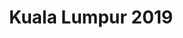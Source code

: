 ---
layout: event

title: Kuala Lumpur 2019
category: kuala-lumpur
permalink: :collection/:categories/2019-10
contact: malaysia@play14.org

schedule:
  dates: Oct. 25-27 2019
  start: 2019-10-25 18:00:00
  finish: 2019-10-27 17:00:00
  isOver: false

location: AirAsia RedQ

excerpt: "#play14 Kuala Lumpur @ AirAsia on Oct. 25-27 2019"

timetable:
    - day: Friday
      desc: We will start in the evening. We will learn to know each other and share a nice dinner all together.
      times:
        - time: '18:00'
          desc: Ice breakers
        - time: '20:00'
          desc: Dinner / Mingle
        - time: '22:00'
          desc: Beer at the pub
    - day: Saturday
      desc: We will start in the morning with the marketplace, and then we will play games all day long.
      times:
        - time: '08:30'
          desc: Breakfast
        - time: '09:00'
          desc: Warm-up
        - time: '09:30'
          desc: Marketplace
        - time: '10:30'
          desc: Sessions
        - time: '12:30'
          desc: Lunch
        - time: '14:00'
          desc: Sessions
        - time: '18:00'
          desc: Retrospective
        - time: '19:00'
          desc: Pizza &amp; Beers
    - day: Sunday
      desc: We will also start with the marketplace for a full day of games. Whoever needs to catch a plane can leave earlier.
      times:
        - time: '08:30'
          desc: Breakfast
        - time: '09:00'
          desc: Warm-up
        - time: '09:30'
          desc: Marketplace
        - time: '10:00'
          desc: Sessions
        - time: '12:30'
          desc: Lunch
        - time: '13:30'
          desc: Sessions
        - time: '16:00'
          desc: Retrospective
        - time: '17:00'
          desc: Farewell

images:
  - /images/events/kuala-lumpur/01.jpg
  - /images/events/kuala-lumpur/02.jpg
  - /images/events/kuala-lumpur/03.jpg
  - /images/events/kuala-lumpur/04.jpg
  - /images/events/kuala-lumpur/05.jpg

redirect_from:
  - /kuala

members:
  - Frederic Ducros
  - Narudee (Poom) Kristhanin
  - Shadaitul Intan
  - Andrew Lau
  - Sufiz Mohd Suffian
mentors:
  - Hanna Karlsson
  - Cédric Pontet

sponsors:

registration: 
  type: eventbrite
  eventid: 64806410719

---